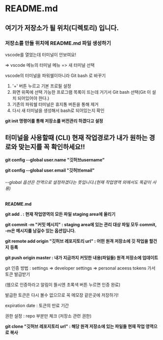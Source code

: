 # README.md

## 여기가 저장소가 될 위치(디렉토리) 입니다.

### 저장소를 만들 위치에 README.md 파일 생성하기

vscode를 열었는데 터미널이 안보여요!

=> vscode 메뉴의 터미널 메뉴 => 새 터미널 선택

vscode의 터미널을 파워쉘이아니라 Git bash 로 바꾸기

1. '+' 버튼 누르고 기본 프로필 설정
2. 화면 위쪽에 선택 가능한 프로그램 목록이 뜨는데 거기서 Git bash 선택(Git 이 설치 되어있어야 한다.)
3. 기존의 파워쉘 터미널은 휴지통 버튼을 통해 제거
4. 다시 새 터미널을 생성해서 bash로 되어있는지 확인



__git init 명령어를 통해 저장소를 버전관리 하겠다고 설정__

## 터미널을 사용할때 (CLI) 현재 작업경로가 내가 원하는 경로와 맞는지를 꼭 확인하세요!!

__git config --global user.name "깃허브username"__

__git config --global user.email "깃허브email"__

###### --global 옵션은 전역으로 설정하겠다는 뜻입니다.(현재 작업영역 외에서도 똑같이 사용)

__README.md__

__git add . : 현재 작업영역의 모든 파일 staging area에 올리기__

__git commit -m "커밋 메시지" : staging area에 있는 관리 대상 파일 모두 commit, -m은 메시지를 남길수 있는 옵션입니다.__

__git remote add origin "깃허브 레포지토리 url" : 어떤 원격 저장소에 깃 작업을 할건지 등록__

__git push origin master : 내가 지금까지 커밋한 내용(파일들) 원격 저장소에 업데이트__

git 인증 방법 : settings => developer settings => personal aceess tokens 가서 토큰 발급받기

(웹으로 인증하라고 알림이 뜰시엔 초록색 버튼 누르면 인증 완료)

발급한 토큰은 다시 볼수 없으므로 꼭 메모장 같은곳에 저장하기!

expiration date : 토큰의 만료 기간

권한 설정 : repo 부분만 체크 (저장소 관련 권한)

__git clone "깃허브 레포지토리 url" : 해당 원격 저장소에 있는 파일들 현재 작업 영역으로 복사__

